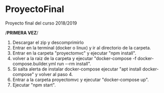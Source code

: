 # ProyectoFinal
Proyecto final del curso 2018/2019

/****PRIMERA VEZ****/
1. Descargar el zip y descomprimirlo
2. Entrar en la terminal (docker o linux) y ir al directorio de la carpeta.
3. Entrar en la carpeta "proyectomvc" y ejecutar "npm install".
4. volver a la raiz de la carpeta y ejecutar "docker-compose -f docker-compose.builder.yml run --rm install".
5. Si salta alerta de instalar docker-compose ejecutar "apt install docker-compose" y volver al paso 4.
6. Entrar a la carpeta proyectomvc y ejecutar "docker-compose up".
7. Ejecutar "npm start".
